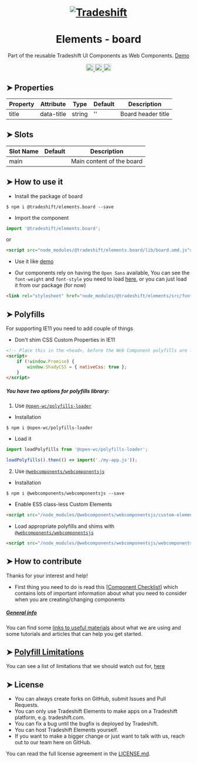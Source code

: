 <h1 align="center">
    <a href="https://tradeshift.com/">
      <img alt="Tradeshift" src="https://tradeshift.com/wp-content/themes/Tradeshift/img/brand/logo-black.png"/>
    </a>
</h1>

<h1 align="center">Elements - board</h1>

<p align="center">
  Part of the reusable Tradeshift UI Components as Web Components.
    <a href="https://tradeshift.github.io/elements/?path=/story/ts-board--default">
      Demo
    </a>
</p>

<p align="center">
    <a href="https://www.npmjs.com/package/@tradeshift/elements.board">
      <img alt="NPM Version" src="https://badgen.net/npm/v/@tradeshift/elements.board" height="20"/>
    </a>
    <a href="https://npmcharts.com/compare/@tradeshift/elements.board?minimal=true">
		  <img alt="Downloads per month" src="https://badgen.net/npm/dm/@tradeshift/elements.board" height="20"/>
		</a>
		<a href="https://www.npmjs.com/browse/depended/@tradeshift/elements.board">
		  <img alt="Dependent packages" src="https://badgen.net/npm/dependents/@tradeshift/elements.board" height="20"/>
		</a>
</p>

## ➤ Properties

| Property | Attribute  | Type   | Default | Description        |
| -------- | ---------- | ------ | ------- | ------------------ |
| title    | data-title | string | ''      | Board header title |

## ➤ Slots

| Slot Name | Default | Description               |
| --------- | ------- | ------------------------- |
| main      |         | Main content of the board |

## ➤ How to use it

- Install the package of board

```shell
$ npm i @tradeshift/elements.board --save
```

- Import the component

```js
import '@tradeshift/elements.board';
```

or

```html
<script src="node_modules/@tradeshift/elements.board/lib/board.umd.js"></script>
```

- Use it like [demo]("https://tradeshift.github.io/elements/?path=/story/ts-board--default")

- Our components rely on having the `Open Sans` available, You can see the `font-weight` and `font-style` you need to load [here](https://github.com/Tradeshift/elements/blob/master/packages/core/src/fonts.css), or you can just load it from our package (for now)

```html
<link rel="stylesheet" href="node_modules/@tradeshift/elements/src/fonts.css" />
```

## ➤ Polyfills

For supporting IE11 you need to add couple of things

- Don't shim CSS Custom Properties in IE11

```html
<!-- Place this in the <head>, before the Web Component polyfills are loaded -->
<script>
	if (!window.Promise) {
		window.ShadyCSS = { nativeCss: true };
	}
</script>
```

##### You have two options for polyfills library:

1. Use [`@open-wc/polyfills-loader`](https://github.com/open-wc/open-wc/tree/master/packages/polyfills-loader)

- Installation

```shell
$ npm i @open-wc/polyfills-loader
```

- Load it

```js
import loadPolyfills from '@open-wc/polyfills-loader';

loadPolyfills().then(() => import('./my-app.js'));
```

2. Use [`@webcomponents/webcomponentsjs`](https://github.com/webcomponents/polyfills/tree/master/packages/webcomponentsjs)

- Installation

```hell
$ npm i @webcomponents/webcomponentsjs --save
```

- Enable ES5 class-less Custom Elements

```html
<script src="/node_modules/@webcomponents/webcomponentsjs/custom-elements-es5-adapter.js"></script>
```

- Load appropriate polyfills and shims with [`@webcomponents/webcomponentsjs`](https://github.com/webcomponents/webcomponentsjs)

```html
<script src="/node_modules/@webcomponents/webcomponentsjs/webcomponents-loader.js" defer></script>
```

## ➤ How to contribute

Thanks for your interest and help!

- First thing you need to do is read this [[Component Checklist](https://github.com/Tradeshift/elements/wiki/Component-checklist)] which contains lots of important information about what you need to consider when you are creating/changing components

##### [General info](https://github.com/Tradeshift/elements/wiki/Useful-materials-starter)

You can find some [links to useful materials](https://github.com/Tradeshift/elements/wiki/Useful-materials-starter) about what we are using and some tutorials and articles that can help you get started.

## ➤ [Polyfill Limitations](https://github.com/Tradeshift/elements/wiki/Polyfill-Limitations)

You can see a list of limitations that we should watch out for, [here](https://github.com/Tradeshift/elements/wiki/Polyfill-Limitations)

## ➤ License

- You can always create forks on GitHub, submit Issues and Pull Requests.
- You can only use Tradeshift Elements to make apps on a Tradeshift platform, e.g. tradeshift.com.
- You can fix a bug until the bugfix is deployed by Tradeshift.
- You can host Tradeshift Elements yourself.
- If you want to make a bigger change or just want to talk with us, reach out to our team here on GitHub.

You can read the full license agreement in the [LICENSE.md](https://github.com/Tradeshift/elements/blob/master/LICENSE.md).
